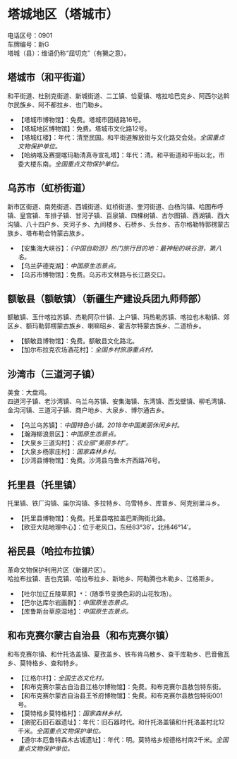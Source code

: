 # 塔城地区（塔城市）  
电话区号：0901  
车牌编号：新G  
塔城（县）：维语仍称“屈切克”（有獭之意）。  

## 塔城市（和平街道）  
和平街道、杜别克街道、新城街道、二工镇、恰夏镇、喀拉哈巴克乡、阿西尔达斡尔民族乡、阿不都拉乡、也门勒乡。  
* 【塔城市博物馆】：免费。塔城市团结路16号。  
* 【塔城地区博物馆】：免费。塔城市文化路12号。  
* 【塔城红楼】：年代：清至民国。和平街道解放街与文化路交会处。*全国重点文物保护单位。*   
* 【哈纳喀及赛提喀玛勒清真寺宣礼塔】：年代：清。和平街道和平街以北，市委大楼东南。*全国重点文物保护单位。*   

## 乌苏市（虹桥街道）  
新市区街道、南苑街道、西城街道、虹桥街道、奎河街道、白杨沟镇、哈图布呼镇、皇宫镇、车排子镇、甘河子镇、百泉镇、四棵树镇、古尔图镇、西湖镇、西大沟镇、八十四户乡、夹河子乡、九间楼乡、石桥乡、头台乡、吉尔格勒特郭楞蒙古族乡、塔布勒合特蒙古族乡。  
* 【安集海大峡谷】：*《中国自助游》热门旅行目的地：最神秘的峡谷游，第八名。*  
* 【乌兰萨德克湖】：*中国原生态景点。*  
* 【乌苏市博物馆】：免费。乌苏市文林路与长江路交口。  

## 额敏县（额敏镇）（新疆生产建设兵团九师师部）  
额敏镇、玉什喀拉苏镇、杰勒阿尕什镇、上户镇、玛热勒苏镇、喀拉也木勒镇、郊区乡、额玛勒郭楞蒙古族乡、喇嘛昭乡、霍吉尔特蒙古族乡、二道桥乡。  
* 【额敏县博物馆】：免费。额敏县文化路北。  
* 【加尔布拉克农场酒花村】：*全国乡村旅游重点村。*  

## 沙湾市（三道河子镇）  
美食：大盘鸡。  
四道河子镇、老沙湾镇、乌兰乌苏镇、安集海镇、东湾镇、西戈壁镇、柳毛湾镇、金沟河镇、三道河子镇、商户地乡、大泉乡、博尔通古乡。  
* 【乌兰乌苏镇】：*中国特色小镇。2018年中国美丽休闲乡村。*  
* 【瀚海柳浪景区】：*中国原生态景点。*  
* 【大泉乡三道沟村】：*农业部“美丽乡村”。*  
* 【大泉乡杨家庄村】：*国家森林乡村。*  
* 【沙湾县博物馆】：免费。沙湾县乌鲁木齐西路76号。  

## 托里县（托里镇）  
托里镇、铁厂沟镇、庙尔沟镇、多拉特乡、乌雪特乡、库普乡、阿克别里斗乡。  
* 【托里县博物馆】：免费。托里县喀拉盖巴斯陶街北路。  
* 【欧亚大陆地理中心】：位于老风口，东经83°36′，北纬46°14′。  

## 裕民县（哈拉布拉镇）  
革命文物保护利用片区（新疆片区）。  
哈拉布拉镇、吉也克镇、哈拉布拉乡、新地乡、阿勒腾也木勒乡、江格斯乡。  
* 【吐尔加辽丘陵草原】`*`：（随季节变换色彩的山花牧场）。  
* 【巴尔达库尔岩画群】：*中国原生态景点。*  
* 【库鲁斯台草原湿地】：*中国原生态景点。*  

## 和布克赛尔蒙古自治县（和布克赛尔镇）  
和布克赛尔镇、和什托洛盖镇、夏孜盖乡、铁布肯乌散乡、查干库勒乡、巴音傲瓦乡、莫特格乡、查和特乡。  
* 【江格尔村】：*全国生态文化村。*  
* 【和布克赛尔蒙古自治县江格尔博物馆】：免费。和布克赛尔县敖包特东街。  
* 【和布克赛尔蒙古自治县王爷府博物馆】：免费。和布克赛尔县敖包特街001号。  
* 【莫特格乡莫特格村】：*国家森林乡村。*  
* 【骆驼石旧石器遗址】：年代：旧石器时代。和什托洛盖镇和什托洛盖村北12千米。*全国重点文物保护单位。*   
* 【道尔本厄鲁特森木古城遗址】：年代：明。莫特格乡规德格村南2千米。*全国重点文物保护单位。*   